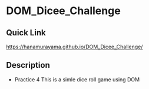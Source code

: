# DOM_Dicee_Challenge
## Quick Link
https://hanamurayama.github.io/DOM_Dicee_Challenge/
## Description
* Practice 4
This is a simle dice roll game using DOM
